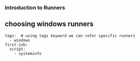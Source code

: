 ### Introduction to Runners 

## choosing windows runners 

```
tags:  # using tags keyword we can refer specific runners
  - windows 
first-job:
  script:
    - systeminfo 
```


